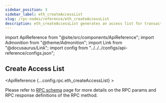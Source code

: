 ```yaml
---
sidebar_position: 3
sidebar_label: eth_createAccessList
slug: /rpc-nodes/reference/eth_createAccessList
description: eth_createAccessList generates an access list for transactions through specifying addresses and storage keys. Useful for optimizing gas costs.
---
```


import ApiReference from "@site/src/components/ApiReference";
import Admonition from "@theme/Admonition";
import Link from "@docusaurus/Link";
import config from "../../../configs/api-reference/configs.json";

<head>
    <title>eth_createAccessList RPC Method - Moralis Documentation</title>
</head>

## Create Access List

<ApiReference {...config.rpc.eth_createAccessList} >
<Admonition type="info" title="Note">

<p>
Please refer to <a href="/rpc-nodes/reference/evm-rpc-schema">RPC schema</a> page for more details on the RPC params and RPC response definitions of the RPC method. 
</p>
</Admonition>
</ApiReference>
